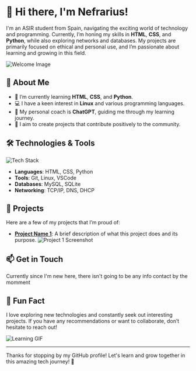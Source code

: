 # 👋 Hi there, I'm Nefrarius!

I'm an ASIR student from Spain, navigating the exciting world of technology and programming. Currently, I’m honing my skills in **HTML**, **CSS**, and **Python**, while also exploring networks and databases. My projects are primarily focused on ethical and personal use, and I’m passionate about learning and growing in this field.

![Welcome Image](https://via.placeholder.com/800x200.png?text=Welcome+to+My+GitHub) <!-- Replace with your own image link -->

## 🚀 About Me

- 🌱 I’m currently learning **HTML**, **CSS**, and **Python**.
- 💻 I have a keen interest in **Linux** and various programming languages.
- 🤖 My personal coach is **ChatGPT**, guiding me through my learning journey.
- 🎯 I aim to create projects that contribute positively to the community.

## 🛠️ Technologies & Tools

![Tech Stack](https://via.placeholder.com/800x100.png?text=Tech+Stack) <!-- Replace with your own image link -->
- **Languages**: HTML, CSS, Python
- **Tools**: Git, Linux, VSCode
- **Databases**: MySQL, SQLite
- **Networking**: TCP/IP, DNS, DHCP

## 🌟 Projects

Here are a few of my projects that I’m proud of:

- **[Project Name 1](link-to-your-project)**: A brief description of what this project does and its purpose.
  ![Project 1 Screenshot](https://via.placeholder.com/400x200.png?text=Project+1) <!-- Replace with your own image link -->
  

## 📫 Get in Touch

Currently since I'm new here, there isn't going to be any info contact by the momment

## 🥳 Fun Fact

I love exploring new technologies and constantly seek out interesting projects. If you have any recommendations or want to collaborate, don’t hesitate to reach out!

![Learning GIF](https://media.giphy.com/media/3o7buirY2pQ9A2Y5sI/giphy.gif) <!-- Replace with your own GIF link -->

---

Thanks for stopping by my GitHub profile! Let's learn and grow together in this amazing tech journey! 🚀
